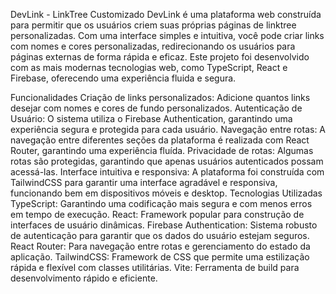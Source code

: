 DevLink - LinkTree Customizado
DevLink é uma plataforma web construída para permitir que os usuários criem suas próprias páginas de linktree personalizadas. Com uma interface simples e intuitiva, você pode criar links com nomes e cores personalizadas, redirecionando os usuários para páginas externas de forma rápida e eficaz. Este projeto foi desenvolvido com as mais modernas tecnologias web, como TypeScript, React e Firebase, oferecendo uma experiência fluida e segura.

Funcionalidades
Criação de links personalizados: Adicione quantos links desejar com nomes e cores de fundo personalizados.
Autenticação de Usuário: O sistema utiliza o Firebase Authentication, garantindo uma experiência segura e protegida para cada usuário.
Navegação entre rotas: A navegação entre diferentes seções da plataforma é realizada com React Router, garantindo uma experiência fluída.
Privacidade de rotas: Algumas rotas são protegidas, garantindo que apenas usuários autenticados possam acessá-las.
Interface intuitiva e responsiva: A plataforma foi construída com TailwindCSS para garantir uma interface agradável e responsiva, funcionando bem em dispositivos móveis e desktop.
Tecnologias Utilizadas
TypeScript: Garantindo uma codificação mais segura e com menos erros em tempo de execução.
React: Framework popular para construção de interfaces de usuário dinâmicas.
Firebase Authentication: Sistema robusto de autenticação para garantir que os dados do usuário estejam seguros.
React Router: Para navegação entre rotas e gerenciamento do estado da aplicação.
TailwindCSS: Framework de CSS que permite uma estilização rápida e flexível com classes utilitárias.
Vite: Ferramenta de build para desenvolvimento rápido e eficiente.